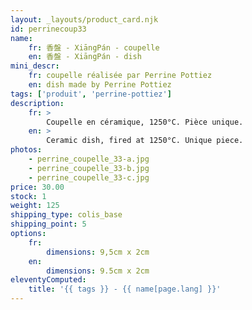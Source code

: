 ```yaml
---
layout: _layouts/product_card.njk
id: perrinecoup33
name:
    fr: 香盤 - XiāngPán - coupelle
    en: 香盤 - XiāngPán - dish
mini_descr:
    fr: coupelle réalisée par Perrine Pottiez
    en: dish made by Perrine Pottiez
tags: ['produit', 'perrine-pottiez']
description: 
    fr: >
        Coupelle en céramique, 1250°C. Pièce unique.
    en: >
        Ceramic dish, fired at 1250°C. Unique piece.
photos:
    - perrine_coupelle_33-a.jpg
    - perrine_coupelle_33-b.jpg
    - perrine_coupelle_33-c.jpg
price: 30.00
stock: 1
weight: 125
shipping_type: colis_base
shipping_point: 5
options:
    fr:
        dimensions: 9,5cm x 2cm
    en:
        dimensions: 9.5cm x 2cm
eleventyComputed:
    title: '{{ tags }} - {{ name[page.lang] }}'
---
```

